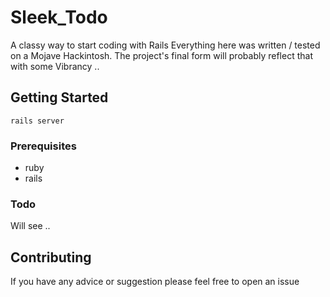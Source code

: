 # Sleek_Todo

A classy way to start coding with Rails
Everything here was written / tested on a Mojave Hackintosh.
The project's final form will probably reflect that with some Vibrancy ..


## Getting Started

```
rails server
```

### Prerequisites

* ruby
* rails

### Todo

Will see ..

## Contributing

If you have any advice or suggestion please feel free to open an issue